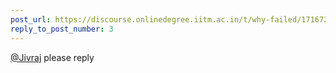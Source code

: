 ```yaml
---
post_url: https://discourse.onlinedegree.iitm.ac.in/t/why-failed/171672/4
reply_to_post_number: 3
---
```

[@Jivraj](/u/jivraj) please reply